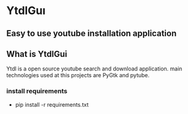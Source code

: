 # YtdlGuı
## Easy to use youtube installation application

## What is YtdlGui

Ytdl is a open source youtube search and download application.
main technologies used at this projects are PyGtk and pytube.

### install requirements
- pip install -r requirements.txt
